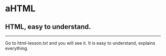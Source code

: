 # aHTML
## HTML, easy to understand.

------------------------------
Go to html-lesson.txt and you will see it.
It is easy to understand, explains everything.
